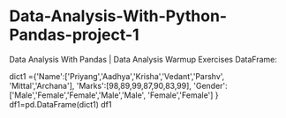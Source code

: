 # Data-Analysis-With-Python-Pandas-project-1
Data Analysis With Pandas | Data Analysis Warmup Exercises
DataFrame: 

dict1 ={'Name':['Priyang','Aadhya','Krisha','Vedant','Parshv',
                'Mittal','Archana'],
                'Marks':[98,89,99,87,90,83,99],
                'Gender':['Male','Female','Female','Male','Male',
                         'Female','Female']
               }
df1=pd.DataFrame(dict1)
df1
